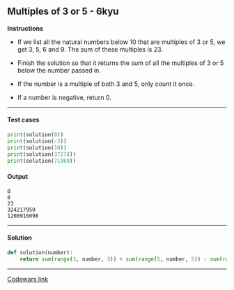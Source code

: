 ## Multiples of 3 or 5 - 6kyu

**Instructions**

- If we list all the natural numbers below 10 that are multiples of 3 or 5, we get 3, 5, 6 and 9. The sum of these multiples is 23.

- Finish the solution so that it returns the sum of all the multiples of 3 or 5 below the number passed in.

- If the number is a multiple of both 3 and 5, only count it once.

- If a number is negative, return 0.

---

#### Test cases

```python
print(solution(0))
print(solution(-3))
print(solution(10))
print(solution(37278))
print(solution(71980))
```

#### Output 
```
0
0
23
324217950
1208916098
```

---

#### Solution

```python
def solution(number):
    return sum(range(3, number, 3)) + sum(range(5, number, 5)) - sum(range(15, number, 15))
```

---

[Codewars link](https://www.codewars.com/kata/514b92a657cdc65150000006)
